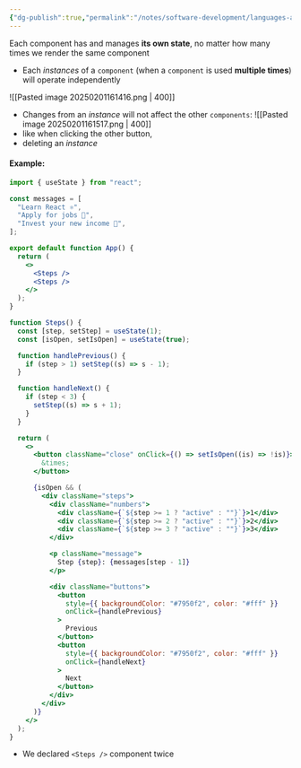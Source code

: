 ```yaml
---
{"dg-publish":true,"permalink":"/notes/software-development/languages-and-frameworks/web-development/front-end/react-js/001-react-fundamentals/005-state/004-one-component-one-state/","tags":["programming","ReactJS","javascript","state"],"created":"2025-07-13T15:25:33.890+08:00"}
---
```



 Each component has and manages __its own state__, no matter how many times we render the same component
 
 - Each _instances_ of a `component` (when a `component` is used __multiple times__) will operate independently

 ![[Pasted image 20250201161416.png \| 400]]
 - Changes from an _instance_ will not affect the other `components`:
 ![[Pasted image 20250201161517.png \| 400]]
- like when clicking the other button,
- deleting an _instance_

#### Example:

```jsx
import { useState } from "react";

const messages = [
  "Learn React ⚛️",
  "Apply for jobs 💼",
  "Invest your new income 🤑",
];

export default function App() {
  return (
    <>
      <Steps />
      <Steps />
    </>
  );
}

function Steps() {
  const [step, setStep] = useState(1);
  const [isOpen, setIsOpen] = useState(true);

  function handlePrevious() {
    if (step > 1) setStep((s) => s - 1);
  }

  function handleNext() {
    if (step < 3) {
      setStep((s) => s + 1);
    }
  }

  return (
    <>
      <button className="close" onClick={() => setIsOpen((is) => !is)}>
        &times;
      </button>

      {isOpen && (
        <div className="steps">
          <div className="numbers">
            <div className={`${step >= 1 ? "active" : ""}`}>1</div>
            <div className={`${step >= 2 ? "active" : ""}`}>2</div>
            <div className={`${step >= 3 ? "active" : ""}`}>3</div>
          </div>

          <p className="message">
            Step {step}: {messages[step - 1]}
          </p>

          <div className="buttons">
            <button
              style={{ backgroundColor: "#7950f2", color: "#fff" }}
              onClick={handlePrevious}
            >
              Previous
            </button>
            <button
              style={{ backgroundColor: "#7950f2", color: "#fff" }}
              onClick={handleNext}
            >
              Next
            </button>
          </div>
        </div>
      )}
    </>
  );
}

```
- We declared `<Steps />` component twice